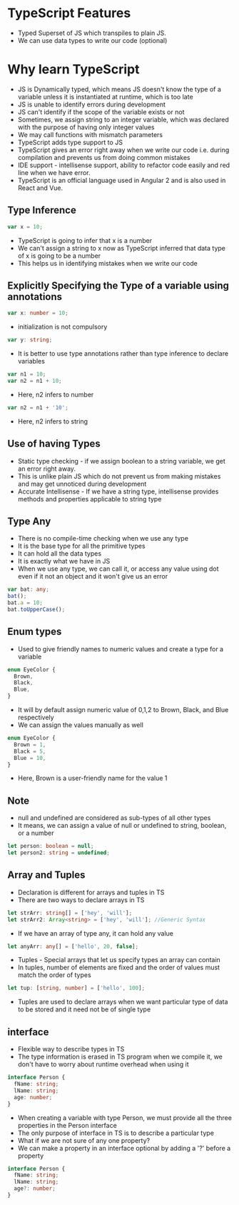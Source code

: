 # TypeScript Features

- Typed Superset of JS which transpiles to plain JS.
- We can use data types to write our code (optional)

# Why learn TypeScript

- JS is Dynamically typed, which means JS doesn't know the type of a variable unless it is instantiated at runtime, which is too late
- JS is unable to identify errors during development
- JS can't identify if the scope of the variable exists or not
- Sometimes, we assign string to an integer variable, which was declared with the purpose of having only integer values
- We may call functions with mismatch parameters
- TypeScript adds type support to JS
- TypeScript gives an error right away when we write our code i.e. during compilation and prevents us from doing common mistakes
- IDE support - intellisense support, ability to refactor code easily and red line when we have error.
- TypeScript is an official language used in Angular 2 and is also used in React and Vue.

## Type Inference

```ts
var x = 10;
```

- TypeScript is going to infer that x is a number
- We can't assign a string to x now as TypeScript inferred that data type of x is going to be a number
- This helps us in identifying mistakes when we write our code

## Explicitly Specifying the Type of a variable using annotations

```ts
var x: number = 10;
```

- initialization is not compulsory

```ts
var y: string;
```

- It is better to use type annotations rather than type inference to declare variables

```ts
var n1 = 10;
var n2 = n1 + 10;
```

- Here, n2 infers to number

```ts
var n2 = n1 + '10';
```

- Here, n2 infers to string

## Use of having Types

- Static type checking - if we assign boolean to a string variable, we get an error right away.
- This is unlike plain JS which do not prevent us from making mistakes and may get unnoticed during development
- Accurate Intellisense - If we have a string type, intellisense provides methods and properties applicable to string type

## Type Any

- There is no compile-time checking when we use any type
- It is the base type for all the primitive types
- It can hold all the data types
- It is exactly what we have in JS
- When we use any type, we can call it, or access any value using dot even if it not an object and it won't give us an error

```ts
var bat: any;
bat();
bat.a = 10;
bat.toUpperCase();
```

## Enum types

- Used to give friendly names to numeric values and create a type for a variable

```ts
enum EyeColor {
  Brown,
  Black,
  Blue,
}
```

- It will by default assign numeric value of 0,1,2 to Brown, Black, and Blue respectively
- We can assign the values manually as well

```ts
enum EyeColor {
  Brown = 1,
  Black = 5,
  Blue = 10,
}
```

- Here, Brown is a user-friendly name for the value 1

## Note

- null and undefined are considered as sub-types of all other types
- It means, we can assign a value of null or undefined to string, boolean, or a number

```ts
let person: boolean = null;
let person2: string = undefined;
```

## Array and Tuples

- Declaration is different for arrays and tuples in TS
- There are two ways to declare arrays in TS

```ts
let strArr: string[] = ['hey', 'will'];
let strArr2: Array<string> = ['hey', 'will']; //Generic Syntax
```

- If we have an array of type any, it can hold any value

```ts
let anyArr: any[] = ['hello', 20, false];
```

- Tuples - Special arrays that let us specify types an array can contain
- In tuples, number of elements are fixed and the order of values must match the order of types

```ts
let tup: [string, number] = ['hello', 100];
```

- Tuples are used to declare arrays when we want particular type of data to be stored and it need not be of single type

## interface

- Flexible way to describe types in TS
- The type information is erased in TS program when we compile it, we don't have to worry about runtime overhead when using it

```ts
interface Person {
  fName: string;
  lName: string;
  age: number;
}
```

- When creating a variable with type Person, we must provide all the three properties in the Person interface
- The only purpose of interface in TS is to describe a particular type
- What if we are not sure of any one property?
- We can make a property in an interface optional by adding a '?' before a property

```ts
interface Person {
  fName: string;
  lName: string;
  age?: number;
}
```
